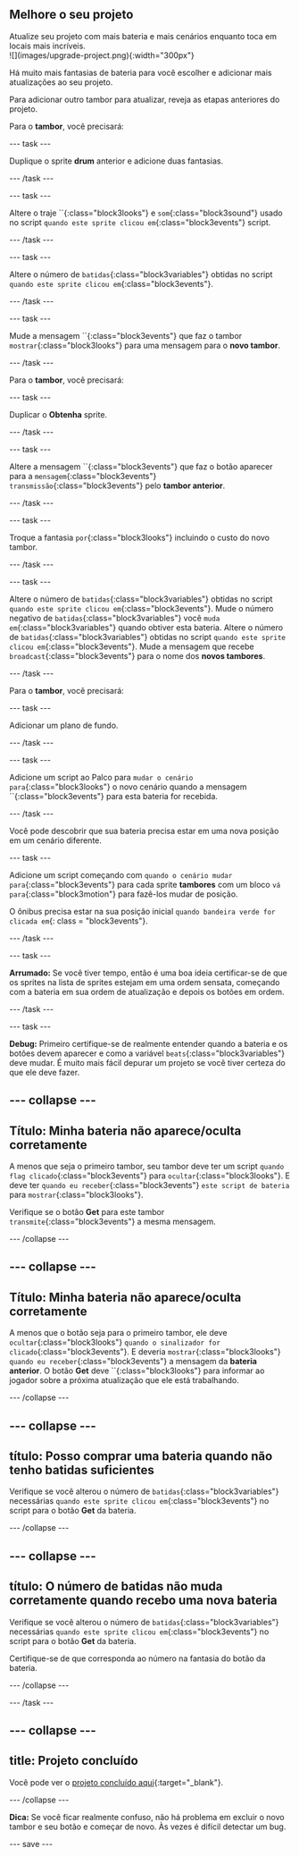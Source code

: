## Melhore o seu projeto

<div style="display: flex; flex-wrap: wrap">
<div style="flex-basis: 200px; flex-grow: 1; margin-right: 15px;">
Atualize seu projeto com mais bateria e mais cenários enquanto toca em locais mais incríveis. 
</div>
<div>
![](images/upgrade-project.png){:width="300px"}
</div>
</div>

Há muito mais fantasias de bateria para você escolher e adicionar mais atualizações ao seu projeto.

Para adicionar outro tambor para atualizar, reveja as etapas anteriores do projeto.

Para o **tambor**, você precisará:

--- task ---

Duplique o sprite **drum** anterior e adicione duas fantasias.

--- /task ---

--- task ---

Altere o traje ``{:class="block3looks"} e `som`{:class="block3sound"} usado no script `quando este sprite clicou em`{:class="block3events"} script.

--- /task ---

--- task ---

Altere o número de `batidas`{:class="block3variables"} obtidas no script `quando este sprite clicou em`{:class="block3events"}.

--- /task ---

--- task ---

Mude a mensagem ``{:class="block3events"} que faz o tambor `mostrar`{:class="block3looks"} para uma mensagem para o **novo tambor**.

--- /task ---

Para o **tambor**, você precisará:

--- task ---

Duplicar o **Obtenha** sprite.

--- /task ---

--- task ---

Altere a mensagem ``{:class="block3events"} que faz o botão aparecer para a `mensagem`{:class="block3events"} `transmissão`{:class="block3events"} pelo **tambor anterior**.

--- /task ---

--- task ---

Troque a fantasia `por`{:class="block3looks"} incluindo o custo do novo tambor.

--- /task ---

--- task ---

Altere o número de `batidas`{:class="block3variables"} obtidas no script `quando este sprite clicou em`{:class="block3events"}. Mude o número negativo de `batidas`{:class="block3variables"} você `muda em`{:class="block3variables"} quando obtiver esta bateria. Altere o número de `batidas`{:class="block3variables"} obtidas no script `quando este sprite clicou em`{:class="block3events"}. Mude a mensagem que recebe `broadcast`{:class="block3events"} para o nome dos **novos tambores**.

--- /task ---

Para o **tambor**, você precisará:

--- task ---

Adicionar um plano de fundo.

--- /task ---

--- task ---

Adicione um script ao Palco para `mudar o cenário para`{:class="block3looks"} o novo cenário quando a mensagem ``{:class="block3events"} para esta bateria for recebida.

--- /task ---

Você pode descobrir que sua bateria precisa estar em uma nova posição em um cenário diferente.

--- task ---

Adicione um script começando com `quando o cenário mudar para`{:class="block3events"} para cada sprite **tambores** com um bloco `vá para`{:class="block3motion"} para fazê-los mudar de posição.

O ônibus precisa estar na sua posição inicial `quando bandeira verde for clicada em`{: class = "block3events"}.

--- /task ---

--- task ---

**Arrumado:** Se você tiver tempo, então é uma boa ideia certificar-se de que os sprites na lista de sprites estejam em uma ordem sensata, começando com a bateria em sua ordem de atualização e depois os botões em ordem.

--- /task ---

--- task ---

**Debug:** Primeiro certifique-se de realmente entender quando a bateria e os botões devem aparecer e como a variável `beats`{:class="block3variables"} deve mudar. É muito mais fácil depurar um projeto se você tiver certeza do que ele deve fazer.

--- collapse ---
---
Título: Minha bateria não aparece/oculta corretamente
---

A menos que seja o primeiro tambor, seu tambor deve ter um script `quando flag clicado`{:class="block3events"} para `ocultar`{:class="block3looks"}. E deve ter `quando eu receber`{:class="block3events"} `este script de bateria` para `mostrar`{:class="block3looks"}.

Verifique se o botão **Get** para este tambor `transmite`{:class="block3events"} a mesma mensagem.


--- /collapse ---

--- collapse ---
---
Título: Minha bateria não aparece/oculta corretamente
---

A menos que o botão seja para o primeiro tambor, ele deve `ocultar`{:class="block3looks"} `quando o sinalizador for clicado`{:class="block3events"}. E deveria `mostrar`{:class="block3looks"} `quando eu receber`{:class="block3events"} a mensagem da **bateria anterior**. O botão **Get** deve ``{:class="block3looks"} para informar ao jogador sobre a próxima atualização que ele está trabalhando.

--- /collapse ---

--- collapse ---
---
título: Posso comprar uma bateria quando não tenho batidas suficientes
---

Verifique se você alterou o número de `batidas`{:class="block3variables"} necessárias `quando este sprite clicou em`{:class="block3events"} no script para o botão **Get** da bateria.

--- /collapse ---

--- collapse ---
---
título: O número de batidas não muda corretamente quando recebo uma nova bateria
---

Verifique se você alterou o número de `batidas`{:class="block3variables"} necessárias `quando este sprite clicou em`{:class="block3events"} no script para o botão **Get** da bateria.

Certifique-se de que corresponda ao número na fantasia do botão da bateria.

--- /collapse ---

--- /task ---

--- collapse ---
---
title: Projeto concluído
---

Você pode ver o [projeto concluído aqui](https://scratch.mit.edu/projects/522323676/){:target="_blank"}.

--- /collapse ---

**Dica:** Se você ficar realmente confuso, não há problema em excluir o novo tambor e seu botão e começar de novo. Às vezes é difícil detectar um bug.

--- save ---
